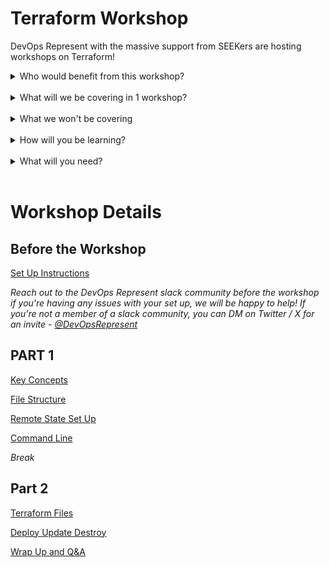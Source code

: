 # Terraform Workshop

DevOps Represent with the massive support from SEEKers are hosting workshops on Terraform!

<details><summary>Who would benefit from this workshop?</summary><p>

- People in tech exploring options for 'infrastructure as code'
- Anyone looking to add new skills to their resume
- People in tech curious about Terraform, but haven't had a chance to use it

</p></details></br>

<details><summary>What will we be covering in 1 workshop?</summary><p>

- High level introduction of Terraform concepts
- Terraform file structures
- Setting up a remote state in AWS
- Configuring an s3 bucket for website hosting
- Terraform in the command line
- Clean up/Summary

</p></details></br>

<details><summary>What we won't be covering</summary><p>

- This will not be covering AWS cloud 101 topics, [see our previous bootcamp content for AWS Cloud Networking](https://github.com/DevOps-Represent/DevOps-Represent-Cloud-Networking/tree/master)

</p></details></br>

<details><summary>How will you be learning?</summary><p>

The workshop will be a mix of theoretical, hands-on, collaboration and solo work.

</p></details></br>

<details><summary>What will you need?</summary><p>


- Access to an AWS account with Admin Privileges
- Time to complete set-up steps prior to the workshop - Set Up Steps are [HERE](workshop-content/00-set-up.md)

**NOTE: We'll provide optional time prior to the workshop for set up help for peope who need it**

</p></details></br>



# Workshop Details

## Before the Workshop
[Set Up Instructions](workshop-content/00-set-up.md)

*Reach out to the DevOps Represent slack community before the workshop if you're having any issues with your set up, we will be happy to help!*
*If you're not a member of a slack community, you can DM on Twitter / X for an invite - [@DevOpsRepresent](https://twitter.com/DevOpsRepresent)*

## PART 1
[Key Concepts](workshop-content/01-key-concepts.md)

[File Structure](workshop-content/02-file-structure.md)

[Remote State Set Up](workshop-content/03-remote-state-set-up.md)

[Command Line](workshop-content/04-command-line.md)

*Break*

## Part 2

[Terraform Files](workshop-content/05-terraform-files.md)

[Deploy Update Destroy](workshop-content/06-deploy-update-destroy.md)


[Wrap Up and Q&A](workshop-content/07-summary.md)
